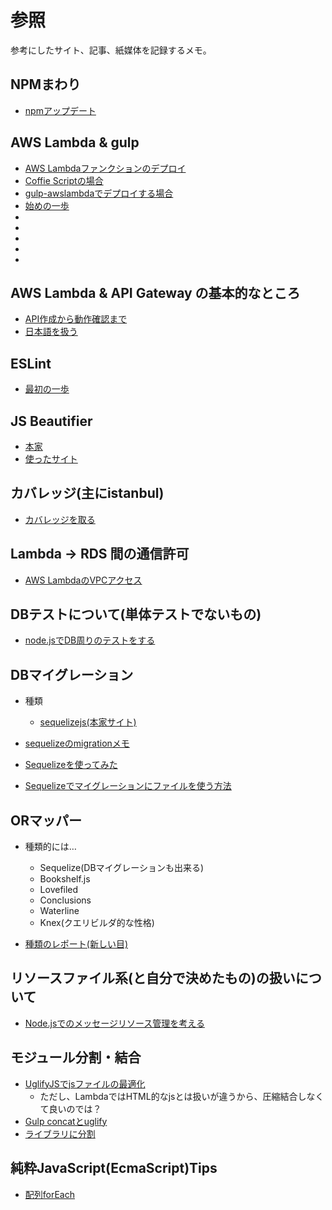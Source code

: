 # 参照

参考にしたサイト、記事、紙媒体を記録するメモ。

## NPMまわり

- [npmアップデート](http://parashuto.com/rriver/tools/updating-node-js-and-npm)

## AWS Lambda & gulp

- [AWS Lambdaファンクションのデプロイ](http://dev.classmethod.jp/cloud/aws/how-to-deploy-a-lambda-function-with-gulp/)
- [Coffie Scriptの場合](http://qiita.com/penta515/items/450129b6e994d348fa81)
- [gulp-awslambdaでデプロイする場合](http://qiita.com/u-minor/items/17802910bcf54e10625f)
- [始めの一歩](https://osdn.jp/magazine/12/04/11/0618228/2)
- []()
- []()
- []()
- []()
- []()

## AWS Lambda & API Gateway の基本的なところ

- [API作成から動作確認まで](http://dev.classmethod.jp/cloud/aws/api-gateway/)
- [日本語を扱う](http://dev.classmethod.jp/cloud/aws/aws-lambda-api-gateway-ja/)

## ESLint

- [最初の一歩](http://qiita.com/mysticatea/items/f523dab04a25f617c87d)

## JS Beautifier

- [本家](https://github.com/beautify-web/js-beautify)
- [使ったサイト](https://syncer.jp/js-prettyprint)

## カバレッジ(主にistanbul)

- [カバレッジを取る](http://qiita.com/iwata-n@github/items/1e8f629eb5b429a49e6d)

## Lambda -> RDS 間の通信許可

- [AWS LambdaのVPCアクセス](http://qiita.com/Keisuke69/items/1d84684f0511a062e968)

## DBテストについて(単体テストでないもの)

- [node.jsでDB周りのテストをする](http://yume-build.com/blog/archives/307)

## DBマイグレーション

- 種類
  - [sequelizejs(本家サイト)](http://docs.sequelizejs.com/en/latest/)

- [sequelizeのmigrationメモ](http://qiita.com/HirokiMiyaoka@github/items/972c42f1d5697045f70b)
- [Sequelizeを使ってみた](http://polidog.jp/2015/12/19/sequelizejs/)
- [Sequelizeでマイグレーションにファイルを使う方法](http://stackoverflow.com/questions/21105748/sequelize-js-how-to-use-migrations-and-sync)

## ORマッパー

- 種類的には…
  - Sequelize(DBマイグレーションも出来る)
  - Bookshelf.js
  - Lovefiled
  - Conclusions
  - Waterline
  - Knex(クエリビルダ的な性格)

- [種類のレポート(新しい目)](https://www.sitepoint.com/3-javascript-orms-you-might-not-know/)

## リソースファイル系(と自分で決めたもの)の扱いについて

- [Node.jsでのメッセージリソース管理を考える](http://qiita.com/okunishinishi@github/items/68b3c8e12ea8f5741387)

## モジュール分割・結合

- [UglifyJSでjsファイルの最適化](http://dev.classmethod.jp/server-side/node-js-server-side/uglifyjs/)
  - ただし、LambdaではHTML的なjsとは扱いが違うから、圧縮結合しなくて良いのでは？
- [Gulp concatとuglify](http://chaika.hatenablog.com/entry/2015/08/21/174941)
- [ライブラリに分割](http://gorogoronyan.web.fc2.com/htmlsample/nodejs2_3.html)

## 純粋JavaScript(EcmaScript)Tips

- [配列forEach](http://ism1000ch.hatenablog.com/entry/2014/07/30/024635)

